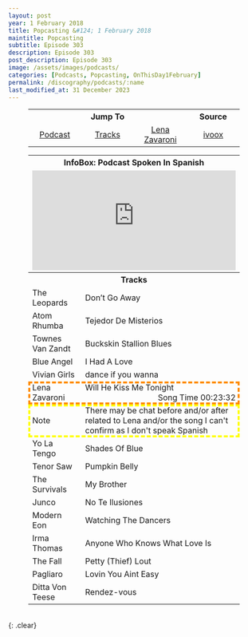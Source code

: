 ```yaml
---
layout: post
year: 1 February 2018
title: Popcasting &#124; 1 February 2018
maintitle: Popcasting
subtitle: Episode 303
description: Episode 303
post_description: Episode 303
image: /assets/images/podcasts/
categories: [Podcasts, Popcasting, OnThisDay1February]
permalink: /discography/podcasts/:name
last_modified_at: 31 December 2023
---
```


<figure class="fig3">
<table style="text-align:center;">
<tr><th colspan="3">Jump To</th><th>Source</th></tr>
<tr><td style="width:25%;"><a href="#infobox1">Podcast</a></td><td style="width:25%;"><a href="#infobox2">Tracks</a></td><td style="width:25%;"><a href="#infobox3">Lena Zavaroni</a></td><td style="width:25%;"><a class="external-link" href="https://www.ivoox.com/en/popcasting303-audios-mp3_rf_23489872_1.html">ivoox</a></td></tr>
</table>
</figure>

<figure class="fig3">
<table>
<tr id="infobox1"><th colspan="3">InfoBox: Podcast Spoken In Spanish</th></tr>
<tr><td colspan="3"><iframe id='audio_23489872' frameborder='0' allowfullscreen='' scrolling='no' height='200' style='width:100%;' src='https://www.ivoox.com/player_ej_23489872_6_1.html' loading='lazy'></iframe></td></tr>
<tr id="infobox2" class="split"><th colspan="3">Tracks</th></tr>
<tr><td style="width:25%;" >The Leopards</td><td>Don’t Go Away</td></tr>
<tr><td>Atom Rhumba</td><td>Tejedor De Misterios</td></tr>
<tr><td>Townes Van Zandt</td><td>Buckskin Stallion Blues</td></tr>
<tr><td>Blue Angel</td><td>I Had A Love</td></tr>
<tr><td>Vivian Girls</td><td>dance if you wanna</td></tr>
<tr id="infobox3" style="outline: 4px dashed darkorange; outline-offset: -4px;"><td class="top">Lena Zavaroni</td><td>Will He Kiss Me Tonight <span style="float:right;">Song Time 00:23:32</span></td></tr>
<tr style="outline: 4px dashed yellow; outline-offset: -4px;"><td>Note</td><td>There may be chat before and/or after related to Lena and/or the song I can't confirm as I don't speak Spanish</td></tr>
<tr><td>Yo La Tengo</td><td>Shades Of Blue</td></tr>
<tr><td>Tenor Saw</td><td>Pumpkin Belly</td></tr>
<tr><td>The Survivals</td><td>My Brother</td></tr>
<tr><td>Junco</td><td>No Te Ilusiones</td></tr>
<tr><td>Modern Eon</td><td>Watching The Dancers</td></tr>
<tr><td>Irma Thomas</td><td>Anyone Who Knows What Love Is</td></tr>
<tr><td>The Fall</td><td>Petty (Thief) Lout</td></tr>
<tr><td>Pagliaro</td><td>Lovin You Aint Easy</td></tr>
<tr><td>Ditta Von Teese</td><td>Rendez-vous</td></tr>
</table>
</figure>

<br />{: .clear}

<style>
#infobox2 {scroll-margin-top: -3px;}
</style>

